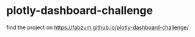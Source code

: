 # plotly-dashboard-challenge

find the project on https://fabzum.github.io/plotly-dashboard-challenge/

